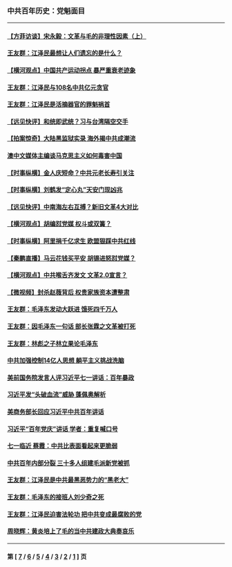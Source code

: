 ### 中共百年历史：党魁面目
---
#### [【方菲访谈】宋永毅：文革与毛的非理性因素（上）](../../pages/nf1176107/n13469956.md?01290430) 
#### [王友群：江泽民最想让人们遗忘的是什么？](../../pages/nf1176107/n13408949.md?01290430) 
#### [【横河观点】中国共产运动拐点 暴严重衰老迹象](../../pages/nf1176107/n13388333.md?01290430) 
#### [王友群：江泽民与108名中共亿元贪官](../../pages/nf1176107/n13352358.md?01290430) 
#### [王友群：江泽民是活摘器官的罪魁祸首](../../pages/nf1176107/n13336903.md?01290430) 
#### [【远见快评】和统即武统？习与台湾隔空交手](../../pages/nf1176107/n13297739.md?01290430) 
#### [【拍案惊奇】大陆黑监狱实录 海外揭中共成潮流](../../pages/nf1176107/n13288853.md?01290430) 
#### [澳中文媒体主编谈马克思主义如何毒害中国](../../pages/nf1176107/n13257387.md?01290430) 
#### [【时事纵横】金人庆短命？中共元老长寿引关注](../../pages/nf1176107/n13217934.md?01290430) 
#### [【时事纵横】刘鹤发“定心丸”天安门现凶兆](../../pages/nf1176107/n13215416.md?01290430) 
#### [【远见快评】中南海左右互搏？新旧文革4大对比](../../pages/nf1176107/n13214745.md?01290430) 
#### [【横河观点】胡编怼党媒 权斗或双簧？](../../pages/nf1176107/n13210864.md?01290430) 
#### [【时事纵横】阿里捐千亿求生 欧盟狠踩中共红线](../../pages/nf1176107/n13206431.md?01290430) 
#### [【秦鹏直播】马云花钱买平安 胡锡进怒怼党媒？](../../pages/nf1176107/n13206392.md?01290430) 
#### [【横河观点】中共喉舌齐发文 文革2.0宣言？](../../pages/nf1176107/n13201248.md?01290430) 
#### [【微视频】封杀赵薇背后 权贵家族资本遭整肃](../../pages/nf1176107/n13197798.md?01290430) 
#### [王友群：毛泽东发动大跃进 饿死四千万人](../../pages/nf1176107/n13177158.md?01290430) 
#### [王友群：因毛泽东一句话 部长张霖之文革被打死](../../pages/nf1176107/n13161711.md?01290430) 
#### [王友群：林彪之子林立果论毛泽东](../../pages/nf1176107/n13128622.md?01290430) 
#### [中共加强控制14亿人思想 躺平主义挑战洗脑](../../pages/nf1176107/n13094299.md?01290430) 
#### [美前国务院发言人评习近平七一讲话：百年暴政](../../pages/nf1176107/n13066986.md?01290430) 
#### [习近平发“头破血流”威胁 蓬佩奥解析](../../pages/nf1176107/n13063604.md?01290430) 
#### [美商务部长回应习近平中共百年讲话](../../pages/nf1176107/n13062903.md?01290430) 
#### [习近平“百年党庆”讲话 学者：重复喊口号](../../pages/nf1176107/n13061411.md?01290430) 
#### [七一临近 蔡霞：中共比表面看起来更脆弱](../../pages/nf1176107/n13056418.md?01290430) 
#### [中共百年内部分裂 三十多人组建毛派新党被抓](../../pages/nf1176107/n13044023.md?01290430) 
#### [王友群：江泽民是中共最黑恶势力的“黑老大”](../../pages/nf1176107/n13022180.md?01290430) 
#### [王友群：毛泽东的接班人刘少奇之死](../../pages/nf1176107/n12991772.md?01290430) 
#### [王友群：江泽民迫害法轮功 把中共变成最腐败的党](../../pages/nf1176107/n12947347.md?01290430) 
#### [周晓辉：黄炎培上了毛的当中共建政大典奏哀乐](../../pages/nf1176107/n12942780.md?01290430) 

---
#### 第 [ [7](./7.md?01290430) / [6](./6.md?01290430) / [5](./5.md?01290430) / [4](./4.md?01290430) / [3](./3.md?01290430) / [2](./2.md?01290430) / [1](./1.md?01290430) ] 页
